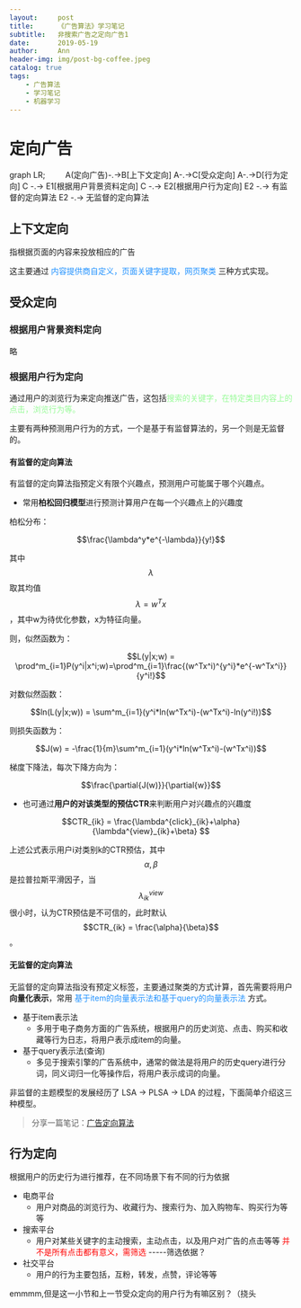 ```yaml
---
layout:     post
title:      《广告算法》学习笔记
subtitle:   非搜索广告之定向广告1
date:       2019-05-19
author:     Ann
header-img: img/post-bg-coffee.jpeg
catalog: true
tags:
    - 广告算法
    - 学习笔记
    - 机器学习
---
```

# 定向广告

<div class="mermaid">
graph LR;
　　 A(定向广告)-.->B[上下文定向]
    A-.->C[受众定向]
    A-.->D[行为定向]
    C -.-> E1[根据用户背景资料定向]
    C -.-> E2[根据用户行为定向]
    E2 -.-> 有监督的定向算法
    E2 -.-> 无监督的定向算法
</div>


## 上下文定向

指根据页面的内容来投放相应的广告

这主要通过<font color='#1E90FF'> 内容提供商自定义，页面关键字提取，网页聚类 </font>三种方式实现。

## 受众定向
### 根据用户背景资料定向
略

### 根据用户行为定向
通过用户的浏览行为来定向推送广告，这包括<font color='#98FB98'>搜索的关键字，在特定类目内容上的点击，浏览行为等。</font>

主要有两种预测用户行为的方式，一个是基于有监督算法的，另一个则是无监督的。

#### 有监督的定向算法

有监督的定向算法指预定义有限个兴趣点，预测用户可能属于哪个兴趣点。

- 常用**柏松回归模型**进行预测计算用户在每一个兴趣点上的兴趣度


柏松分布：

$$\frac{\lambda^y*e^{-\lambda}}{y!}$$

其中 $$\lambda$$ 取其均值 $$\lambda = w^Tx$$，其中w为待优化参数，x为特征向量。

则，似然函数为：

$$L(y|x;w) = \prod^m_{i=1}P(y^i|x^i;w)=\prod^m_{i=1}\frac{(w^Tx^i)^{y^i}*e^{-w^Tx^i}}{y^i!}$$

对数似然函数：

$$ln(L(y|x;w)) = \sum^m_{i=1}(y^i*ln(w^Tx^i)-(w^Tx^i)-ln(y^i!))$$

则损失函数为：

$$J(w) = -\frac{1}{m}\sum^m_{i=1}(y^i*ln(w^Tx^i)-(w^Tx^i))$$

梯度下降法，每次下降方向为：

$$\frac{\partial{J(w)}}{\partial{w}}$$

- 也可通过**用户的对该类型的预估CTR**来判断用户对兴趣点的兴趣度

$$CTR_{ik} = \frac{\lambda^{click}_{ik}+\alpha}{\lambda^{view}_{ik}+\beta} $$

上述公式表示用户i对类别k的CTR预估，其中$$\alpha,\beta$$是拉普拉斯平滑因子，当$$\lambda^{view}_{ik}$$很小时，认为CTR预估是不可信的，此时默认$$CTR_{ik} = \frac{\alpha}{\beta}$$。

#### 无监督的定向算法

无监督的定向算法指没有预定义标签，主要通过聚类的方式计算，首先需要将用户**向量化表示**，常用<font color='#1E90FF'> 基于item的向量表示法和基于query的向量表示法 </font>方式。

- 基于item表示法
    - 多用于电子商务方面的广告系统，根据用户的历史浏览、点击、购买和收藏等行为日志，将用户表示成item的向量。
- 基于query表示法(查询)
    - 多见于搜索引擎的广告系统中，通常的做法是将用户的历史query进行分词，同义词归一化等操作后，将用户表示成词的向量。

非监督的主题模型的发展经历了 LSA -> PLSA -> LDA 的过程，下面简单介绍这三种模型。

> 分享一篇笔记：[广告定向算法](http://wulc.me/2017/04/28/%E8%AE%A1%E7%AE%97%E5%B9%BF%E5%91%8A%E7%AC%94%E8%AE%B0(3)--%E5%8F%97%E4%BC%97%E5%AE%9A%E5%90%91/)

## 行为定向

根据用户的历史行为进行推荐，在不同场景下有不同的行为依据

- 电商平台
    - 用户对商品的浏览行为、收藏行为、搜索行为、加入购物车、购买行为等等
- 搜索平台
    - 用户对某些关键字的主动搜索，主动点击，以及用户对广告的点击等等 <font color='red'>并不是所有点击都有意义，需筛选</font> -----筛选依据？
- 社交平台
    - 用户的行为主要包括，互粉，转发，点赞，评论等等

emmmm,但是这一小节和上一节受众定向的用户行为有嘛区别？（挠头